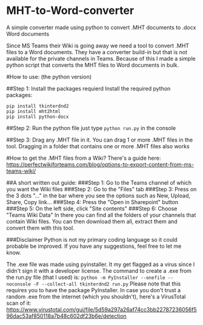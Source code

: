 # MHT-to-Word-converter
A simple converter made using python to convert .MHT documents to .docx Word documents

Since MS Teams their Wiki is going away we need a tool to convert .MHT files to a Word documents. They have a converter build-in but that is not available for the private channels in Teams. Because of this I made a simple python script that converts the MHT files to Word documents in bulk.


#How to use: (the python version)

##Step 1: Install the packages requierd
Install the required python packages:
```
pip install tkinterdnd2
pip install mht2html
pip install python-docx
```

##Step 2: Run the python file
just type `python run.py` in the console

##Step 3: Drag any .MHT file in it.
You can drag 1 or more .MHT files in the tool. Dragging in a folder that contains one or more .MHT files also works



#How to get the .MHT files from a Wiki?
There's a guide here: https://perfectwikiforteams.com/blog/options-to-export-content-from-ms-teams-wiki/

##A short written out guide:
###Step 1: Go to the Teams channel of which you want the Wiki files
###Step 2: Go to the "Files" tab
###Step 3: Press on the 3 dots "..." in the bar where you see the options such as New, Upload, Share, Copy link...
###Step 4: Press the "Open in Sharepoint" button
###Step 5: On the left side, click "Site contents"
###Step 6: Choose "Teams Wiki Data"
In there you can find all the folders of your channels that contain Wiki files. You can then download them all, extract them and convert them with this tool. 




###Disclaimer
Python is not my primary coding language so it could probable be improved. If you have any suggestions, feel free to let me know. 

The .exe file was made using pyinstaller. It my get flagged as a virus since I didn't sign it with a developer license. 
The command to create a .exe from the run.py file (that I used) is: `python -m PyInstaller --onefile --noconsole -F --collect-all tkinterdnd2 run.py` Please note that this requires you to have the package PyInstaller.
In case you don't trust a random .exe from the internet (which you shouldn't), here's a VirusTotal scan of it: https://www.virustotal.com/gui/file/5d59a297a26af74cc3bb22787236056f596dac53af850118a7b48c602df23b6e/detection

